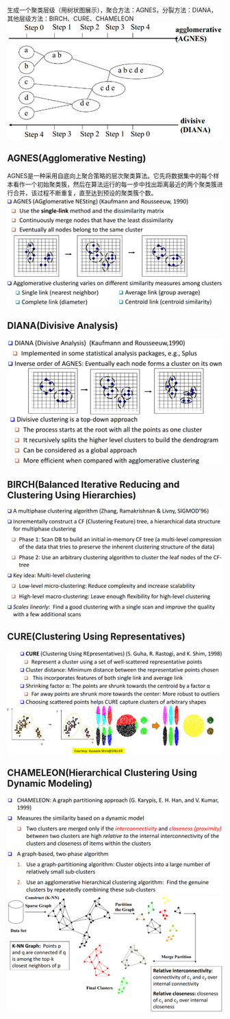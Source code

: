 生成一个聚类层级（用树状图展示），聚合方法：AGNES，分裂方法：DIANA，其他层级方法：BIRCH、CURE、CHAMELEON<br />![聚类层级.png](./img/1592446954824-64ef6f7d-fc07-407d-843c-faf336247341.png)
<a name="35b7cbe8"></a>
## AGNES(Agglomerative Nesting)

AGNES是一种采用自底向上聚合策略的层次聚类算法。它先将数据集中的每个样本看作一个初始聚类簇，然后在算法运行的每一步中找出距离最近的两个聚类簇进行合并，该过程不断重复，直至达到预设的聚类簇个数。<br />![AGNES.png](./img/1592446978850-415c7fe7-780a-4ae1-8cc1-2ab4707abaeb.png)
<a name="a6209691"></a>
## DIANA(Divisive Analysis)
![DIANA.png](./img/1592447007578-b10b5913-9ab6-4f5f-bec7-e38ce670bc97.png)
<a name="ae4d7895"></a>
## BIRCH(Balanced Iterative Reducing and Clustering Using Hierarchies)
![BIRCH.png](./img/1592447026010-31972992-a62e-4a9b-af4e-4099b6ff6502.png)
<a name="ae6f2263"></a>
## CURE(Clustering Using Representatives)
![CURE.png](./img/1592447054710-970e0da3-c0d4-4d37-bd54-e25434846914.png)
<a name="f1000c8b"></a>
## CHAMELEON(Hierarchical Clustering Using Dynamic Modeling)
![CHAMELEON1.png](./img/1592447081703-d9f3bde0-f3fd-44c6-8ff6-d0a4a7ba010d.png)![CHAMELEON2.png](./img/1592447094804-dba541df-05a5-4590-9b00-5797b7bafc91.png)

